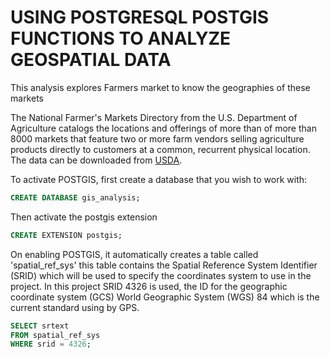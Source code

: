 # USING POSTGRESQL POSTGIS FUNCTIONS TO ANALYZE GEOSPATIAL DATA

This analysis explores Farmers market to know the geographies of these markets

  The National Farmer's Markets Directory from the U.S. Department of Agriculture catalogs
the locations and offerings of more than of more than 8000 markets that feature two or more
farm vendors selling agriculture products directly to customers at a common, recurrent 
physical location. The data can be downloaded from [USDA](https://www.ams.usda.gov/local-food-directories/farmersmarkets/).


To activate POSTGIS, first create a database that you wish to work with:
```sql
CREATE DATABASE gis_analysis;
```

Then activate the postgis extension
```sql
CREATE EXTENSION postgis;
```

On enabling POSTGIS, it automatically creates a table called 'spatial_ref_sys'
this table contains the Spatial Reference System Identifier (SRID) which will
be used to specify the coordinates system to use in the project. In this project
SRID 4326 is used, the ID for the geographic coordinate system (GCS) 
World Geographic System (WGS) 84 which is the current standard using by GPS.
```sql
SELECT srtext
FROM spatial_ref_sys
WHERE srid = 4326;
```